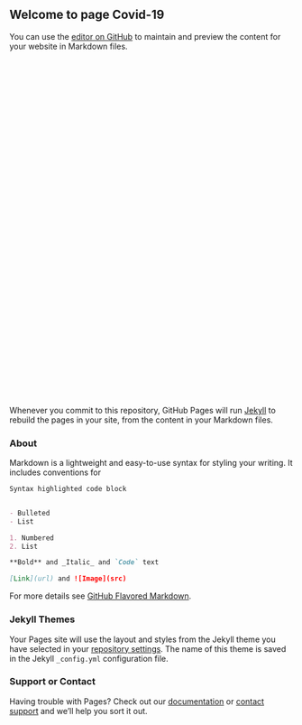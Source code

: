 ## Welcome to page Covid-19

You can use the [editor on GitHub](https://github.com/F-Cruz/COVID-19/edit/master/README.md) to maintain and preview the content for your website in Markdown files.
<script type='text/javascript' src='https://public.tableau.com/views/PainelLemobs/Painel1?:language=pt&:display_count=y&publish=yes&:origin=viz_share_link'></script>
  <div class='tableauPlaceholder' style='width: 800px; height: 600px;' >
  <object class='tableauViz' width='800' height='600' style='display:none;'>
  <param name='host_url' value='https://public.tableau.com' />
  <param name='site_root' value='' />
  <param name='name' value='PainelLemobs/Painel1' />		
  <param name='tabs' value='yes' />
  <param name='toolbar' value='yes' />
  <param name='filter' value=':original_view=yes' /></object></div>

Whenever you commit to this repository, GitHub Pages will run [Jekyll](https://jekyllrb.com/) to rebuild the pages in your site, from the content in your Markdown files.

### About

Markdown is a lightweight and easy-to-use syntax for styling your writing. It includes conventions for

```markdown
Syntax highlighted code block


- Bulleted
- List

1. Numbered
2. List

**Bold** and _Italic_ and `Code` text

[Link](url) and ![Image](src)
```

For more details see [GitHub Flavored Markdown](https://guides.github.com/features/mastering-markdown/).

### Jekyll Themes

Your Pages site will use the layout and styles from the Jekyll theme you have selected in your [repository settings](https://github.com/F-Cruz/COVID-19/settings). The name of this theme is saved in the Jekyll `_config.yml` configuration file.

### Support or Contact

Having trouble with Pages? Check out our [documentation](https://help.github.com/categories/github-pages-basics/) or [contact support](https://github.com/contact) and we’ll help you sort it out.
